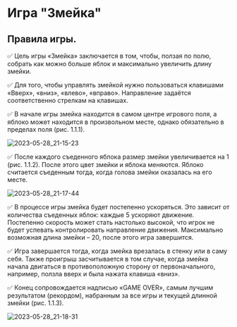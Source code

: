 # Игра "Змейка"
## Правила игры.
:white_check_mark: Цель игры «Змейка» заключается в том, чтобы, ползая по полю, собрать как можно больше яблок и максимально увеличить длину змейки.

:white_check_mark: Для того, чтобы управлять змейкой нужно пользоваться клавишами «Вверх», «вниз», «влево», «вправо». Направление задаётся соответственно стрелкам на клавишах.

:white_check_mark: В начале игры змейка находится в самом центре игрового поля, а яблоко может находится в произвольном месте, однако обязательно в пределах поля (рис. 1.1.1).

![2023-05-28_21-15-23](https://github.com/DanilaSenin/README/assets/134860879/df48043d-6120-48bc-ac32-8f0da570a7a0)

:white_check_mark: После  каждого съеденного яблока размер змейки увеличивается на 1 (рис. 1.1.2). После этого цвет змейки и яблока меняются. Яблоко считается съеденным тогда, когда голова змейки оказалась на его месте.

![2023-05-28_21-17-44](https://github.com/DanilaSenin/README/assets/134860879/8412aa88-b862-43e6-aa42-574b58f95d40)

:white_check_mark: В процессе игры змейка будет постепенно ускоряться. Это зависит от количества съеденных яблок: каждые 5 ускоряют движение. Постепенно скорость может стать настолько высокой, что игрок не будет успевать контролировать направление движения. Максимально возможная длина змейки – 20, после этого игра завершится.

:white_check_mark: Игра завершается тогда, когда змейка врезалась в стенку или в саму себя. Также проигрыш засчитывается в том случае, когда змейка начала двигаться в противоположную сторону от первоначального, например, ползла вверх и была нажата клавиша «вниз».

:white_check_mark: Конец сопровождается надписью «GAME OVER», самым лучшим результатом (рекордом), набранным за все игры и текущей длинной змейки (рис. 1.1.3).

![2023-05-28_21-18-31](https://github.com/DanilaSenin/README/assets/134860879/04cc6447-4d6d-4602-b48e-96bf00e82b3a)
